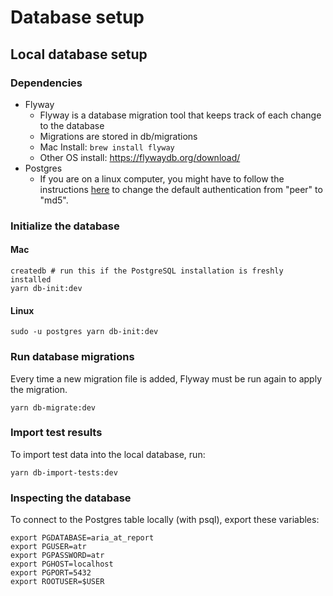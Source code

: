 # Database setup

## Local database setup

### Dependencies
* Flyway
  * Flyway is a database migration tool that keeps track of each change to the database
  * Migrations are stored in db/migrations
  * Mac Install: `brew install flyway`
  * Other OS install: https://flywaydb.org/download/
* Postgres
  * If you are on a linux computer, you might have to follow the instructions [here](https://stackoverflow.com/a/21889759) to change the default authentication from "peer" to "md5".


### Initialize the database

#### Mac
```
createdb # run this if the PostgreSQL installation is freshly installed
yarn db-init:dev
```

#### Linux
```
sudo -u postgres yarn db-init:dev

```


### Run database migrations
Every time a new migration file is added, Flyway must be run again to apply the migration.
```
yarn db-migrate:dev
```


### Import test results
To import test data into the local database, run:
```
yarn db-import-tests:dev
```

### Inspecting the database

To connect to the Postgres table locally (with psql), export these variables:
```
export PGDATABASE=aria_at_report
export PGUSER=atr
export PGPASSWORD=atr
export PGHOST=localhost
export PGPORT=5432
export ROOTUSER=$USER
```
